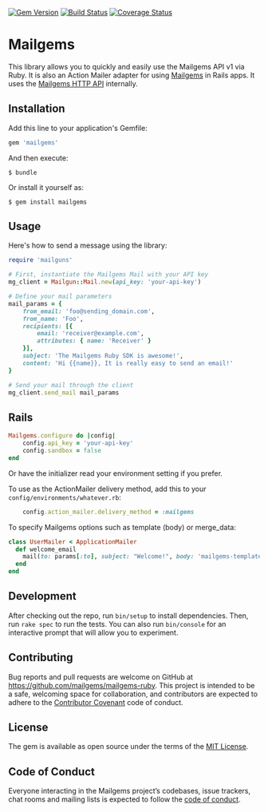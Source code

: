 [![Gem Version](https://badge.fury.io/rb/mailgems.svg)](https://badge.fury.io/rb/mailgems) [![Build Status](https://travis-ci.org/mailgems/mailgems-ruby.svg?branch=master)](https://travis-ci.org/mailgems/mailgems-ruby) [![Coverage Status](https://coveralls.io/repos/github/mailgems/mailgems-ruby/badge.svg)](https://coveralls.io/github/mailgems/mailgems-ruby)

# Mailgems

This library allows you to quickly and easily use the Mailgems API v1 via Ruby. It is also an Action Mailer adapter for using [Mailgems](https://www.mailgems.com) in Rails apps. It uses the [Mailgems HTTP API](https://mailgems.docs.apiary.io/) internally.

## Installation

Add this line to your application's Gemfile:

```ruby
gem 'mailgems'
```

And then execute:

    $ bundle

Or install it yourself as:

    $ gem install mailgems

## Usage

Here's how to send a message using the library:

```ruby
require 'mailguns'

# First, instantiate the Mailgems Mail with your API key
mg_client = Mailgun::Mail.new(api_key: 'your-api-key')

# Define your mail parameters
mail_params = {
	from_email: 'foo@sending_domain.com',
	from_name: 'Foo',
	recipients: [{
		email: 'receiver@example.com',
		attributes: { name: 'Receiver' }
	}],
	subject: 'The Mailgems Ruby SDK is awesome!',
	content: 'Hi {{name}}, It is really easy to send an email!'
}

# Send your mail through the client
mg_client.send_mail mail_params
```

## Rails

```ruby
Mailgems.configure do |config|
	config.api_key = 'your-api-key'
	config.sandbox = false
end
```

Or have the initializer read your environment setting if you prefer.

To use as the ActionMailer delivery method, add this to your `config/environments/whatever.rb`:
```ruby
	config.action_mailer.delivery_method = :mailgems
```

To specify Mailgems options such as template (body) or merge_data:
```ruby
class UserMailer < ApplicationMailer
  def welcome_email
    mail(to: params[:to], subject: "Welcome!", body: 'mailgems-template-name', merge_data: { name: params[:name] })
  end
end
```

## Development

After checking out the repo, run `bin/setup` to install dependencies. Then, run `rake spec` to run the tests. You can also run `bin/console` for an interactive prompt that will allow you to experiment.

## Contributing

Bug reports and pull requests are welcome on GitHub at https://github.com/mailgems/mailgems-ruby. This project is intended to be a safe, welcoming space for collaboration, and contributors are expected to adhere to the [Contributor Covenant](http://contributor-covenant.org) code of conduct.

## License

The gem is available as open source under the terms of the [MIT License](https://opensource.org/licenses/MIT).

## Code of Conduct

Everyone interacting in the Mailgems project’s codebases, issue trackers, chat rooms and mailing lists is expected to follow the [code of conduct](https://github.com/mailgems/mailgems-ruby/blob/master/CODE_OF_CONDUCT.md).

